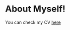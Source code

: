 # About Myself!

You can check my CV [here](https://github.com/andyworkingholiday/CV/blob/master/CV/WoobinJin_CV.pdf)

